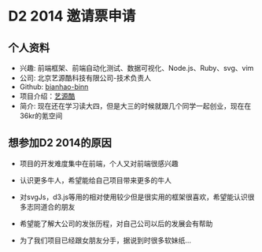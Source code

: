 # D2 2014 邀请票申请

## 个人资料

- 兴趣:   前端框架、前端自动化测试、数据可视化、Node.js、Ruby、svg、vim
- 公司:   北京艺源酷科技有限公司-技术负责人
- Github: [bianhao-binn](https://github.com/bianhao-binn/)
- 项目介绍：[艺源酷](https://www.36kr.net/yiyuanku/)
- 简介:   现在还在学习读大四，但是大三的时候就跟几个同学一起创业，现在在36kr的氪空间

## 想参加D2 2014的原因

 - 项目的开发难度集中在前端，个人又对前端很感兴趣

 - 认识更多牛人，希望能给自己项目带来更多的牛人

 - 对svgJs，d3.js等用的相对使用较少但是很实用的框架很喜欢，希望能认识很多志同道合的朋友

 - 希望能了解大公司的发张历程，对自己公司以后的发展会有帮助

 - 为了我们项目已经跟女朋友分手，据说到时很多软妹纸...
